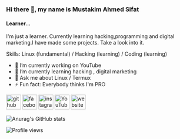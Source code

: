 ### Hi there 👋, my name is Mustakim Ahmed Sifat
#### Learner...
I'm just a learner. Currently learning hacking,programming and digital marketing.I have made some projects. Take a look into it.

Skills: Linux (fundamental) / Hacking (learning) / Coding (learning)

- 🔭 I’m currently working on YouTube 
- 🌱 I’m currently learning hacking , digital marketing 
- 💬 Ask me about Linux / Termux 
- ⚡ Fun fact: Everybody thinks I'm PRO 


[<img src='https://cdn.jsdelivr.net/npm/simple-icons@3.0.1/icons/github.svg' alt='github' height='40'>](https://github.com/BDhaCkers009)
[<img src='https://cdn.jsdelivr.net/npm/simple-icons@3.0.1/icons/facebook.svg' alt='facebook' height='40'>](https://www.facebook.com/bdhackers009.noob.pro.max)
[<img src='https://cdn.jsdelivr.net/npm/simple-icons@3.0.1/icons/instagram.svg' alt='instagram' height='40'>](https://www.instagram.com/_sifat009/)
[<img src='https://cdn.jsdelivr.net/npm/simple-icons@3.0.1/icons/youtube.svg' alt='YouTube' height='40'>](https://www.youtube.com/c/LearnTermux)
[<img src='https://cdn.jsdelivr.net/npm/simple-icons@3.0.1/icons/icloud.svg' alt='website' height='40'>](https://bdhackers009.live)  

![Anurag's GitHub stats](https://github-readme-stats.vercel.app/api?username=BDhaCKers009&show_icons=true&theme=dark) 

![Profile views](https://gpvc.arturio.dev/BDhaCkers009)  

